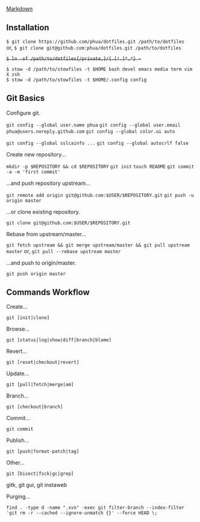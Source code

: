 [Markdown](https://daringfireball.net/projects/markdown/)

## Installation

`$ git clone https://github.com/phua/dotfiles.git /path/to/dotfiles`  
or, `$ git clone git@github.com:phua/dotfiles.git /path/to/dotfiles`

<strike>`$ ln -sf /path/to/dotfiles{/private,}/{.[!.]*,*} ~`</strike>

`$ stow -d /path/to/stowfiles -t $HOME bash devel emacs media term vim X zsh`  
`$ stow -d /path/to/stowfiles -t $HOME/.config config`

## Git Basics

Configure git.

`git config --global user.name phua`
`git config --global user.email phua@users.noreply.github.com`
`git config --global color.ui auto`

`git config --global sslcainfo ...`
`git config --global autocrlf false`

Create new repository...

`mkdir -p $REPOSITORY && cd $REPOSITORY`
`git init`
`touch README`
`git commit -a -m 'first commit'`

...and push repository upstream...

`git remote add origin git@github.com:$USER/$REPOSITORY.git`
`git push -u origin master`

...or clone existing repository.

`git clone git@github.com:$USER/$REPOSITORY.git`

Rebase from upstream/master...

`git fetch upstream && git merge upstream/master && git pull upstream master`
or, `git pull --rebase upstream master`

...and push to origin/master.

`git push origin master`

## Commands Workflow

Create...

`git [init|clone]`

Browse...

`git [status|log|show|diff|branch|blame]`

Revert...

`git [reset|checkout|revert]`

Update...

`git [pull|fetch|merge|am]`

Branch...

`git [checkout|branch]`

Commit...

`git commit`

Publish...

`git [push|format-patch|tag]`

Other...

`git [bisect|fsck|gc|grep]`

gitk, git gui, git instaweb

Purging...

`find . -type d -name ".svn" -exec git filter-branch --index-filter 'git rm -r --cached --ignore-unmatch {}' --force HEAD \;`

